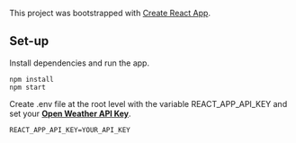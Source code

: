 This project was bootstrapped with [Create React App](https://github.com/facebook/create-react-app).

## Set-up

Install dependencies and run the app.

```
npm install
npm start
```

Create .env file at the root level with the variable REACT_APP_API_KEY and set your [**Open Weather API Key**](https://openweathermap.org/api).

`REACT_APP_API_KEY=YOUR_API_KEY`

